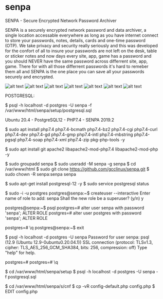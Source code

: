 # senpa
SENPA - Secure Encrypted Network Password Archiver

SENPA is a securely encrypted network password and data archiver, a single location accessable everywhere as long as you have internet connect to store your passwords, notes, details, cards and one-time password (OTP). We take privacy and security really seriously and this was developed for the confort of all to insure your passwords are not left on the desk, table or sticker notes and now days every site, app, game has a password and you should NEVER have the same password across differrent site, app, game. There for with all those differrent passwords it's hard to remeber them all and SENPA is the one place you can save all your passwords securely and encrypted.

![alt text](https://www.wagemaker.co.uk/downloads/images/Screenshot-from-2020-01-25-22-47-27.png)
![alt text](https://www.wagemaker.co.uk/downloads/images/Screenshot-from-2020-01-25-22-47-42.png)
![alt text](https://www.wagemaker.co.uk/downloads/images/Screenshot-from-2020-03-18-20-19-02.png)
![alt text](https://www.wagemaker.co.uk/downloads/images/Screenshot-from-2020-03-23-08-07-39.png)
![alt text](https://www.wagemaker.co.uk/downloads/images/Screenshot-from-2020-03-23-08-10-38.png)
![alt text](https://www.wagemaker.co.uk/downloads/images/Screenshot-from-2020-01-25-22-39-39.png)
![alt text](https://www.wagemaker.co.uk/downloads/images/Screenshot-from-2020-03-23-08-40-07.png)

POSTGRESQL:

$ psql -h localhost -d postgres -U senpa -f /var/www/html/senpa/setup/postgresql.sql

Ubuntu 20.4 - PostgreSQL12 - PHP7.4 - SENPA 2019.2

$ sudo apt install php7.4 php7.4-bcmath php7.4-bz2 php7.4-cgi php7.4-curl php7.4-dev php7.4-gd php7.4-gmp php7.4-intl php7.4-mbstring php7.4-pgsql php7.4-soap php7.4-xml php7.4-zip pkg-php-tools -y

$ sudo apt install git apache2 libapache2-mod-php7.4 libapache2-mod-php -y

$ sudo groupadd senpa
$ sudo useradd -M senpa -g senpa
$ cd /var/www/html
$ sudo git clone https://github.com/gcclinux/senpa.git
$ sudo chown -R senpa:senpa senpa

$ sudo apt-get install postgresql-12 -y
$ sudo service postgresql status

$ sudo -i -u postgres
postgres@senpa:~$ createuser --interactive
Enter name of role to add: senpa
Shall the new role be a superuser? (y/n) y

postgres@senpa:~$ psql
postgres=# alter user senpa with password 'senpa';
ALTER ROLE
postgres=# alter user postgres with password 'senpa';
ALTER ROLE

postgres=# \q
postgres@senpa:~$ exit

$ psql -h localhost -d postgres -U senpa
Password for user senpa:
psql (12.9 (Ubuntu 12.9-0ubuntu0.20.04.1))
SSL connection (protocol: TLSv1.3, cipher: TLS_AES_256_GCM_SHA384, bits: 256, compression: off)
Type "help" for help.

postgres=#
postgres=# \q

$ cd /var/www/html/senpa/setup
$ psql -h localhost -d postgres -U senpa -f postgresql.sql

$ cd /var/www/html/senpa/s/cnf
$ cp -vR config-default.php config.php
$ EDIT config.php


